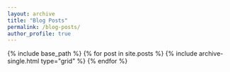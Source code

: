 ```yaml
---
layout: archive
title: "Blog Posts" 
permalink: /blog-posts/
author_profile: true
---
```


{% include base_path %}
{% for post in site.posts %}
  {% include archive-single.html type="grid" %}
{% endfor %}
